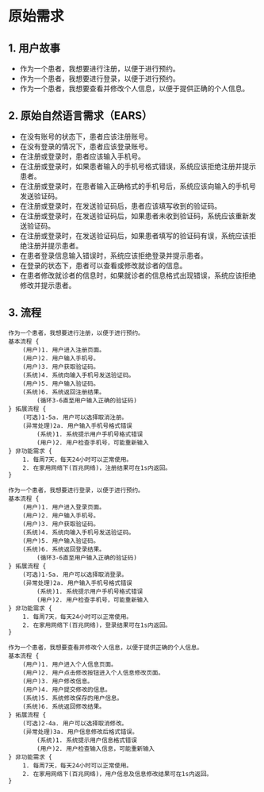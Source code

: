 # 原始需求

## 1. 用户故事

- 作为一个患者，我想要进行注册，以便于进行预约。
- 作为一个患者，我想要进行登录，以便于进行预约。
- 作为一个患者，我想要查看并修改个人信息，以便于提供正确的个人信息。

## 2. 原始自然语言需求（EARS）

- 在没有账号的状态下，患者应该注册账号。
- 在没有登录的情况下，患者应该登录账号。
- 在注册或登录时，患者应该输入手机号。
- 在注册或登录时，如果患者输入的手机号格式错误，系统应该拒绝注册并提示患者。
- 在注册或登录时，在患者输入正确格式的手机号后，系统应该向输入的手机号发送验证码。
- 在注册或登录时，在发送验证码后，患者应该填写收到的验证码。
- 在注册或登录时，在发送验证码后，如果患者未收到验证码，系统应该重新发送验证码。
- 在注册或登录时，在发送验证码后，如果患者填写的验证码有误，系统应该拒绝注册并提示患者。
- 在患者登录信息输入错误时，系统应该拒绝登录并提示患者。
- 在登录的状态下，患者可以查看或修改就诊者的信息。
- 在患者修改就诊者的信息时，如果就诊者的信息格式出现错误，系统应该拒绝修改并提示患者。

## 3. 流程

```
作为一个患者，我想要进行注册，以便于进行预约。
基本流程 {
	(用户)1. 用户进入注册页面。
	(用户)2. 用户输入手机号。
	(用户)3. 用户获取验证码。
	(系统)4. 系统向输入手机号发送验证码。
	(用户)5. 用户输入验证码。
	(系统)6. 系统返回注册结果。
		(循环3-6直至用户输入正确的验证码)		
} 拓展流程 {
	(可选)1-5a. 用户可以选择取消注册。
	(异常处理)2a. 用户输入手机号格式错误
		(系统)1. 系统提示用户手机号格式错误
		(用户)2. 用户检查手机号，可能重新输入
} 非功能需求 {
	1. 每周7天，每天24小时可以正常使用。
	2. 在家用网络下(百兆网络)，注册结果可在1s内返回。
}
```

```
作为一个患者，我想要进行登录，以便于进行预约。
基本流程 {
	(用户)1. 用户进入登录页面。
	(用户)2. 用户输入手机号。
	(用户)3. 用户获取验证码。
	(系统)4. 系统向输入手机号发送验证码。
	(用户)5. 用户输入验证码。
	(系统)6. 系统返回登录结果。
		(循环3-6直至用户输入正确的验证码)
} 拓展流程 {
	(可选)1-5a. 用户可以选择取消登录。
	(异常处理)2a. 用户输入手机号格式错误
		(系统)1. 系统提示用户手机号格式错误
		(用户)2. 用户检查手机号，可能重新输入
} 非功能需求 {
	1. 每周7天，每天24小时可以正常使用。
	2. 在家用网络下(百兆网络)，登录结果可在1s内返回。
}
```

```
作为一个患者，我想要查看并修改个人信息，以便于提供正确的个人信息。
基本流程 {
	(用户)1. 用户进入个人信息页面。
	(用户)2. 用户点击修改按钮进入个人信息修改页面。
	(用户)3. 用户修改信息。
	(用户)4. 用户提交修改的信息。
	(系统)5. 系统修改保存的用户信息。
	(系统)6. 系统返回修改结果。
} 拓展流程 {
	(可选)2-4a. 用户可以选择取消修改。
	(异常处理)3a. 用户信息修改后格式错误。
		(系统)1. 系统提示用户信息格式错误
		(用户)2. 用户检查输入信息，可能重新输入
} 非功能需求 {
	1. 每周7天，每天24小时可以正常使用。
	2. 在家用网络下(百兆网络)，用户信息及信息修改结果可在1s内返回。
}
```



